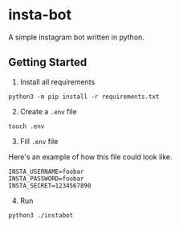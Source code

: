# insta-bot
A simple instagram bot written in python.


## Getting Started

1. Install all requirements
```shell
python3 -m pip install -r requirements.txt
```

2. Create a `.env` file

```shell
touch .env
```

3. Fill `.env` file

Here's an example of how this file could look like.
```text
INSTA_USERNAME=foobar
INSTA_PASSWORD=foobar
INSTA_SECRET=1234567890
```

4. Run

```shell
python3 ./instabot
```